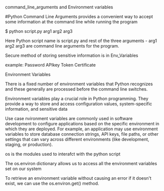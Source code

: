 command_line_arguments and Environment variables

#Python Command Line Arguments provides a convenient way to accept some information at the command line while running the program

$ python script.py arg1 arg2 arg3

Here Python script name is script.py and rest of the three arguments - arg1 arg2 arg3 are command line arguments for the program.



Secure method of storing sensitive information is in Env_Variables

example:
Password
APIkey
Token
Certificate



Environment Variables


There is a fixed number of environment variables that Python recognizes and these generally are processed before the command line switches.

Environment variables play a crucial role in Python programming. They provide a way to store and access configuration values, system-specific information, and sensitive data

Use case
nvironment variables are commonly used in software development to configure applications based on the specific environment in which they are deployed. For example, an application may use environment variables to store database connection strings, API keys, file paths, or other settings that can vary across different environments (like development, staging, or production).

os is the modules used to interafct with the python script

The os.environ dictionary allows us to access all the environment variables set on our system


To retrieve an environment variable without causing an error if it doesn't exist, we can use the os.environ.get() method.